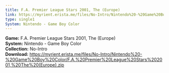 ```yaml
---
title: F.A. Premier League Stars 2001, The (Europe)
link: https://myrient.erista.me/files/No-Intro/Nintendo%20-%20Game%20Boy%20Color/F.A.%20Premier%20League%20Stars%202001,%20The%20(Europe).zip
type: single1
System: Nintendo - Game Boy Color
---
```

<b>Game:</b> F.A. Premier League Stars 2001, The (Europe)<br>
<b>System:</b> Nintendo - Game Boy Color<br>
<b>Collection:</b> No-Intro<br>
<b>Download:</b> https://myrient.erista.me/files/No-Intro/Nintendo%20-%20Game%20Boy%20Color/F.A.%20Premier%20League%20Stars%202001,%20The%20(Europe).zip